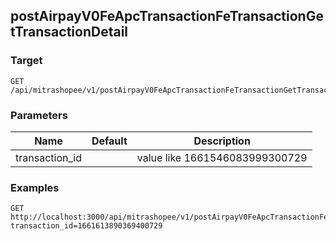 ## postAirpayV0FeApcTransactionFeTransactionGetTransactionDetail


### Target
```
GET /api/mitrashopee/v1/postAirpayV0FeApcTransactionFeTransactionGetTransactionDetail
```

### Parameters
Name | Default | Description
--- | --- | ---
transaction_id||value like 1661546083999300729



### Examples

```
GET http://localhost:3000/api/mitrashopee/v1/postAirpayV0FeApcTransactionFeTransactionGetTransactionDetail?transaction_id=1661613890369400729
```

